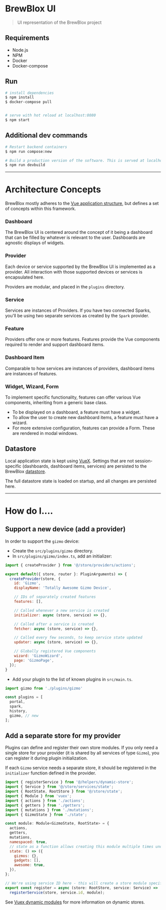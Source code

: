 # BrewBlox UI

> UI representation of the BrewBlox project

## Requirements

* Node.js
* NPM
* Docker
* Docker-compose

## Run

``` bash
# install dependencies
$ npm install
$ docker-compose pull


# serve with hot reload at localhost:8080
$ npm start
```

## Additional dev commands

```bash
# Restart backend containers
$ npm run compose:new

# Build a production version of the software. This is served at localhost:9000
$ npm run devbuild
```

---

# Architecture Concepts

BrewBlox mostly adheres to the [Vue application structure][vue-structure], but defines a set of concepts within this framework.

### Dashboard

The BrewBlox UI is centered around the concept of it being a dashboard that can be filled by whatever is relevant to the user. Dashboards are agnostic displays of widgets.

### Provider

Each device or service supported by the BrewBlox UI is implemented as a provider. All interaction with those supported devices or services is encapsulated here.

Providers are modular, and placed in the `plugins` directory.

### Service

Services are instances of Providers. If you have two connected Sparks, you'll be using two separate services as created by the `Spark` provider.

### Feature

Providers offer one or more features. Features provide the Vue components required to render and support dashboard items.

### Dashboard Item

Comparable to how services are instances of providers, dashboard items are instances of features.

### Widget, Wizard, Form

To implement specific functionality, features can offer various Vue components, inheriting from a generic base class.

* To be displayed on a dashboard, a feature must have a widget.
* To allow the user to create new dashboard items, a feature must have a wizard.
* For more extensive configuration, features can provide a Form. These are rendered in modal windows.

## Datastore

Local application state is kept using [VueX][vuex]. Settings that are not session-specific (dashboards, dashboard items, services) are persisted to the BrewBlox [datastore].

The full datastore state is loaded on startup, and all changes are persisted here.


---

# How do I....

## Support a new device (add a provider)

In order to support the `gizmo` device:

* Create the `src/plugins/gizmo` directory.
* In `src/plugins/gizmo/index.ts`, add an initializer:
```js
import { createProvider } from '@/store/providers/actions';

export default({ store, router }: PluginArguments) => {
  createProvider(store, {
    id: 'Gizmo',
    displayName: 'Totally Awesome Gizmo Device',

    // IDs of separately created features
    features: [],

    // Called whenever a new service is created
    initializer: async (store, service) => {},

    // Called after a service is created
    fetcher: async (store, service) => {},

    // Called every few seconds, to keep service state updated
    updater: async (store, service) => {},

    // Globally registered Vue components
    wizard: 'GizmoWizard',
    page: 'GizmoPage',
  });
}
```
* Add your plugin to the list of known plugins in `src/main.ts`.
```js
import gizmo from './plugins/gizmo'

const plugins = [
  portal,
  spark,
  history,
  gizmo, // new
];
```

## Add a separate store for my provider

Plugins can define and register their own store modules. If you only need a single store for your provider (it is shared by all services of type `Gizmo`), you can register it during plugin initialization.

If each `Gizmo` service needs a separate store, it should be registered in the `initializer` function defined in the provider.

```js
import { registerService } from '@/helpers/dynamic-store';
import { Service } from '@/store/services/state';
import { RootState, RootStore } from '@/store/state';
import { Module } from 'vuex';
import { actions } from './actions';
import { getters } from './getters';
import { mutations } from './mutations';
import { GizmoState } from './state';

const module: Module<GizmoState, RootState> = {
  actions,
  getters,
  mutations,
  namespaced: true,
  // state as a function allows creating this module multiple times under different names
  state: () => ({
    gizmos: {},
    gadgets: [],
    awesome: true,
  }),
};

// We're using service ID here - this will create a store module specific to this service
export const register = async (store: RootStore, service: Service) =>
  registerService(store, service.id, module);
```
See [Vuex dynamic modules][dynamic-vuex] for more information on dynamic stores.




[datastore]: https://github.com/BrewBlox/brewblox-datastore
[vuex]: https://vuex.vuejs.org/guide/
[vue-structure]: https://vuex.vuejs.org/guide/structure.html
[dynamic-vuex]: https://vuex.vuejs.org/guide/modules.html#dynamic-module-registration
